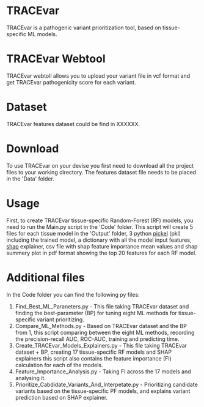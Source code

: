 # TRACEvar
TRACEvar is a pathogenic variant prioritization tool, based on tissue-specific ML models.

# TRACEvar Webtool
TRACEvar webtoll allows you to upload your variant file in vcf format and get TRACEvar pathogenicity score for each variant.

# Dataset

TRACEvar features dataset could be find in XXXXXX.

# Download

To use TRACEvar on your devise you first need to download all the project files to your working directory.
The features dataset file needs to be placed in the 'Data' folder.

# Usage

First, to create TRACEvar tissue-specific Random-Forest (RF) models, you need to run the Main.py script in the 'Code' folder. This script will create 5 files for each tissue model in the 'Output' folder, 3 python [pickel](https://docs.python.org/3/library/pickle.html) (pkl) including the trained model, a dictionary with all the model input features, [shap](https://shap.readthedocs.io/en/latest/index.html) explainer, csv file with shap feature importance mean values and shap summery plot in pdf format showing the top 20 features for each RF model.


# Additional files

In the Code folder you can find the following py files:

1. Find_Best_ML_Paraneters.py - This file taking TRACEvar dataset and finding the best-parameter (BP) for tuning eight ML methods for tissue-specific variant prioritizing.
2. Compare_ML_Methods.py - Based on TRACEvar dataset and the BP from 1, this script comparing between the eight ML methods, recording the precision-recall AUC, ROC-AUC, training and predicting time. 
3. Create_TRACEvar_Models_Explainers.py - This file taking TRACEvar dataset + BP, creating 17 tissue-specific RF models and SHAP explainers this script also contains the feature importance (FI) calculation for each of the models.
4. Feature_Importance_Analysis.py - Taking FI across the 17 models and analysing it. 
5. Prioritize_Cabdidate_Variants_And_Interpetate.py - Prioritizing candidate variants based on the tissue-specific PF models, and explains variant prediction based on SHAP explainer. 
